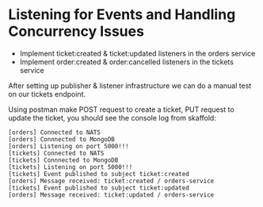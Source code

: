 # Listening for Events and Handling Concurrency Issues

- Implement ticket:created & ticket:updated listeners in the orders service
- Implement order:created & order:cancelled listeners in the tickets service

After setting up publisher & listener infrastructure we can do a manual test on our tickets endpoint.

Using postman make POST request to create a ticket, PUT request to update the ticket, you should see the console log from skaffold:

```
[orders] Connected to NATS
[orders] Connnected to MongoDB
[orders] Listening on port 5000!!!
[tickets] Connected to NATS
[tickets] Connnected to MongoDB
[tickets] Listening on port 5000!!!
[tickets] Event published to subject ticket:created
[orders] Message received: ticket:created / orders-service
[tickets] Event published to subject ticket:updated
[orders] Message received: ticket:updated / orders-service
```
